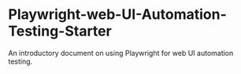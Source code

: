 # Playwright-web-UI-Automation-Testing-Starter
An introductory document on using Playwright for web UI automation testing.
